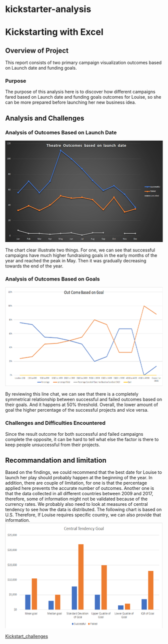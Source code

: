 # **kickstarter-analysis**
# Kickstarting with Excel

## Overview of Project
This report consists of two primary campaign visualization outcomes based on Launch date and funding goals. 
### Purpose
The purpose of this analysis here is to discover how different campaigns fared based on Launch date and funding goals outcomes for Louise, so she can be more prepared before launching her new business idea.  
## Analysis and Challenges

### Analysis of Outcomes Based on Launch Date
![Theater Outcomes Based on Lunch Dates](https://github.com/summerginger/kickstarter-analysis/blob/main/Theater_Outcomes_vs_Launch.png.png ) 

The chart clear illustrate two things. For one, we can see that successful campaigns have much higher fundraising goals in the early months of the year and reached the peak in May. Then it was gradually decreasing towards the end of the year. 
### Analysis of Outcomes Based on Goals
![Outcomes_vs_Goals.png](https://github.com/summerginger/kickstarter-analysis/blob/149e449934abb08f94e10658e2bda5eed927cf28/Outcomes_vs_Goals.png.png) 

By reviewing this line chat, we can see that there is a completely symmetrical relationship between successful and failed outcomes based on their goals. And it happens at 50% threshold. Overall, the lower amount of goal the higher percentage of the successful projects and vice versa.  
### Challenges and Difficulties Encountered
Since the result outcome for both successful and failed campaigns complete the opposite, it can be hard to tell what else the factor is there to keep people unsuccessful from their projects.

## Recommandation and limitation
Based on the findings, we could recommend that the best date for Louise to launch her play should probably happen at the beginning of the year. In addition, there are couple of limitation, for one is that the percentage applied here prevents the accurate number of outcomes. Another one is that the data collected in all different countries between 2009 and 2017, therefore, some of information might not be validated because of the currency rates.  We probably also need to look at measures of central tendency to see how the data is distributed. The following chart is based on U.S. Therefore, If Louise requires specific country, we can also provide that information. 
![Central tendency based on Goals](https://github.com/summerginger/kickstarter-analysis/blob/149e449934abb08f94e10658e2bda5eed927cf28/central_tendency_vs_goal.png.png)

[Kickstart_challenges](https://github.com/summerginger/kickstarter-analysis/blob/149e449934abb08f94e10658e2bda5eed927cf28/kickstarter_challenge.xlsx)
